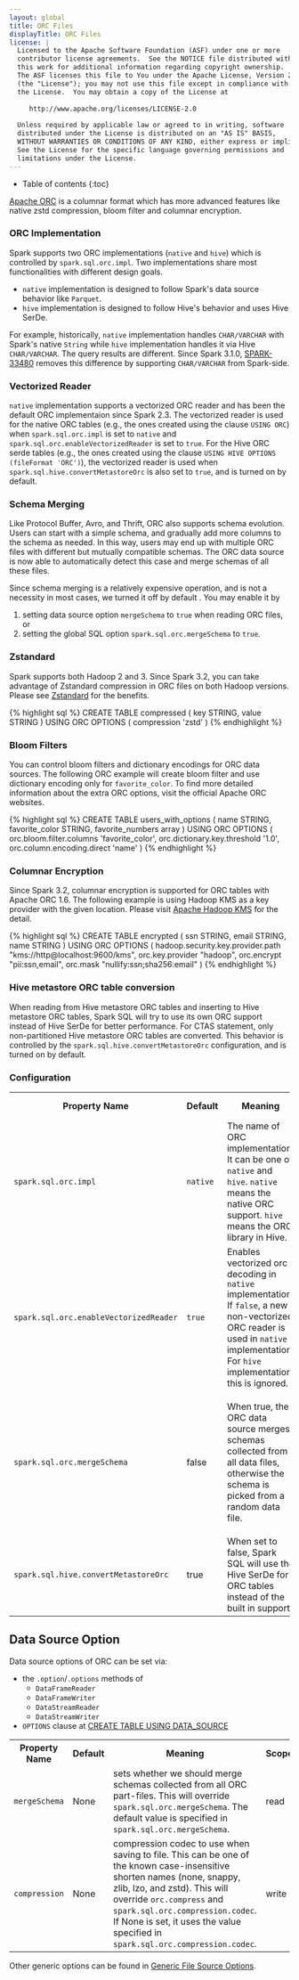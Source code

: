 ```yaml
---
layout: global
title: ORC Files
displayTitle: ORC Files
license: |
  Licensed to the Apache Software Foundation (ASF) under one or more
  contributor license agreements.  See the NOTICE file distributed with
  this work for additional information regarding copyright ownership.
  The ASF licenses this file to You under the Apache License, Version 2.0
  (the "License"); you may not use this file except in compliance with
  the License.  You may obtain a copy of the License at
 
     http://www.apache.org/licenses/LICENSE-2.0
 
  Unless required by applicable law or agreed to in writing, software
  distributed under the License is distributed on an "AS IS" BASIS,
  WITHOUT WARRANTIES OR CONDITIONS OF ANY KIND, either express or implied.
  See the License for the specific language governing permissions and
  limitations under the License.
---
```


* Table of contents
{:toc}

[Apache ORC](https://orc.apache.org) is a columnar format which has more advanced features like native zstd compression, bloom filter and columnar encryption.

### ORC Implementation

Spark supports two ORC implementations (`native` and `hive`) which is controlled by `spark.sql.orc.impl`.
Two implementations share most functionalities with different design goals.
- `native` implementation is designed to follow Spark's data source behavior like `Parquet`.
- `hive` implementation is designed to follow Hive's behavior and uses Hive SerDe.

For example, historically, `native` implementation handles `CHAR/VARCHAR` with Spark's native `String` while `hive` implementation handles it via Hive `CHAR/VARCHAR`. The query results are different. Since Spark 3.1.0, [SPARK-33480](https://issues.apache.org/jira/browse/SPARK-33480) removes this difference by supporting `CHAR/VARCHAR` from Spark-side.

### Vectorized Reader

`native` implementation supports a vectorized ORC reader and has been the default ORC implementaion since Spark 2.3.
The vectorized reader is used for the native ORC tables (e.g., the ones created using the clause `USING ORC`) when `spark.sql.orc.impl` is set to `native` and `spark.sql.orc.enableVectorizedReader` is set to `true`.
For the Hive ORC serde tables (e.g., the ones created using the clause `USING HIVE OPTIONS (fileFormat 'ORC')`),
the vectorized reader is used when `spark.sql.hive.convertMetastoreOrc` is also set to `true`, and is turned on by default.

### Schema Merging

Like Protocol Buffer, Avro, and Thrift, ORC also supports schema evolution. Users can start with
a simple schema, and gradually add more columns to the schema as needed. In this way, users may end
up with multiple ORC files with different but mutually compatible schemas. The ORC data
source is now able to automatically detect this case and merge schemas of all these files.

Since schema merging is a relatively expensive operation, and is not a necessity in most cases, we
turned it off by default . You may enable it by

1. setting data source option `mergeSchema` to `true` when reading ORC files, or
2. setting the global SQL option `spark.sql.orc.mergeSchema` to `true`.

### Zstandard

Spark supports both Hadoop 2 and 3. Since Spark 3.2, you can take advantage
of Zstandard compression in ORC files on both Hadoop versions.
Please see [Zstandard](https://facebook.github.io/zstd/) for the benefits.

<div class="codetabs">
<div data-lang="SQL"  markdown="1">

{% highlight sql %}
CREATE TABLE compressed (
  key STRING,
  value STRING
)
USING ORC
OPTIONS (
  compression 'zstd'
)
{% endhighlight %}
</div>
</div>

### Bloom Filters

You can control bloom filters and dictionary encodings for ORC data sources. The following ORC example will create bloom filter and use dictionary encoding only for `favorite_color`. To find more detailed information about the extra ORC options, visit the official Apache ORC websites.

<div class="codetabs">
<div data-lang="SQL"  markdown="1">

{% highlight sql %}
CREATE TABLE users_with_options (
  name STRING,
  favorite_color STRING,
  favorite_numbers array<integer>
)
USING ORC
OPTIONS (
  orc.bloom.filter.columns 'favorite_color',
  orc.dictionary.key.threshold '1.0',
  orc.column.encoding.direct 'name'
)
{% endhighlight %}
</div>
</div>

### Columnar Encryption

Since Spark 3.2, columnar encryption is supported for ORC tables with Apache ORC 1.6.
The following example is using Hadoop KMS as a key provider with the given location.
Please visit [Apache Hadoop KMS](https://hadoop.apache.org/docs/current/hadoop-kms/index.html) for the detail.

<div class="codetabs">
<div data-lang="SQL"  markdown="1">
{% highlight sql %}
CREATE TABLE encrypted (
  ssn STRING,
  email STRING,
  name STRING
)
USING ORC
OPTIONS (
  hadoop.security.key.provider.path "kms://http@localhost:9600/kms",
  orc.key.provider "hadoop",
  orc.encrypt "pii:ssn,email",
  orc.mask "nullify:ssn;sha256:email"
)
{% endhighlight %}
</div>
</div>

### Hive metastore ORC table conversion

When reading from Hive metastore ORC tables and inserting to Hive metastore ORC tables, Spark SQL will try to use its own ORC support instead of Hive SerDe for better performance. For CTAS statement, only non-partitioned Hive metastore ORC tables are converted. This behavior is controlled by the `spark.sql.hive.convertMetastoreOrc` configuration, and is turned on by default.

### Configuration

<table class="table">
  <tr><th><b>Property Name</b></th><th><b>Default</b></th><th><b>Meaning</b></th><th><b>Since Version</b></th></tr>
  <tr>
    <td><code>spark.sql.orc.impl</code></td>
    <td><code>native</code></td>
    <td>
      The name of ORC implementation. It can be one of <code>native</code> and <code>hive</code>.
      <code>native</code> means the native ORC support. <code>hive</code> means the ORC library
      in Hive.
    </td>
    <td>2.3.0</td>
  </tr>
  <tr>
    <td><code>spark.sql.orc.enableVectorizedReader</code></td>
    <td><code>true</code></td>
    <td>
      Enables vectorized orc decoding in <code>native</code> implementation. If <code>false</code>,
      a new non-vectorized ORC reader is used in <code>native</code> implementation.
      For <code>hive</code> implementation, this is ignored.
    </td>
    <td>2.3.0</td>
  </tr>
  <tr>
  <td><code>spark.sql.orc.mergeSchema</code></td>
  <td>false</td>
  <td>
    <p>
      When true, the ORC data source merges schemas collected from all data files,
      otherwise the schema is picked from a random data file.
    </p>
  </td>
  <td>3.0.0</td>
  </tr>
  <tr>
  <td><code>spark.sql.hive.convertMetastoreOrc</code></td>
  <td>true</td>
  <td>
    When set to false, Spark SQL will use the Hive SerDe for ORC tables instead of the built in
    support.
  </td>
  <td>2.0.0</td>
  </tr>
</table>

## Data Source Option

Data source options of ORC can be set via:
* the `.option`/`.options` methods of
  * `DataFrameReader`
  * `DataFrameWriter`
  * `DataStreamReader`
  * `DataStreamWriter`
* `OPTIONS` clause at [CREATE TABLE USING DATA_SOURCE](sql-ref-syntax-ddl-create-table-datasource.html)

<table class="table">
  <tr><th><b>Property Name</b></th><th><b>Default</b></th><th><b>Meaning</b></th><th><b>Scope</b></th></tr>
  <tr>
    <td><code>mergeSchema</code></td>
    <td>None</td>
    <td>sets whether we should merge schemas collected from all ORC part-files. This will override <code>spark.sql.orc.mergeSchema</code>. The default value is specified in <code>spark.sql.orc.mergeSchema</code>.</td>
    <td>read</td>
  </tr>
  <tr>
    <td><code>compression</code></td>
    <td>None</td>
    <td>compression codec to use when saving to file. This can be one of the known case-insensitive shorten names (none, snappy, zlib, lzo, and zstd). This will override <code>orc.compress</code> and <code>spark.sql.orc.compression.codec</code>. If None is set, it uses the value specified in <code>spark.sql.orc.compression.codec</code>.</td>
    <td>write</td>
  </tr>
</table>
Other generic options can be found in <a href="https://spark.apache.org/docs/latest/sql-data-sources-generic-options.html"> Generic File Source Options</a>.
